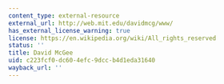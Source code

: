 ```yaml
---
content_type: external-resource
external_url: http://web.mit.edu/davidmcg/www/
has_external_license_warning: true
license: https://en.wikipedia.org/wiki/All_rights_reserved
status: ''
title: David McGee
uid: c223fcf0-dc60-4efc-9dcc-b4d1eda31640
wayback_url: ''
---
```

